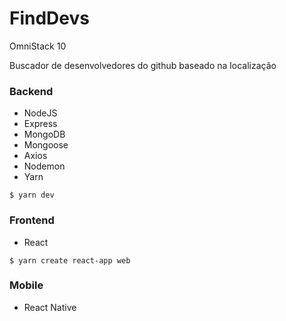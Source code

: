 # FindDevs
OmniStack 10 

Buscador de desenvolvedores do github baseado na localização 

### Backend 

- NodeJS
- Express
- MongoDB
- Mongoose
- Axios
- Nodemon
- Yarn

`$ yarn dev`

### Frontend

- React

`$ yarn create react-app web`

### Mobile

- React Native

